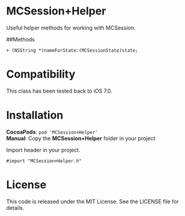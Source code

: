 # MCSession+Helper
Useful helper methods for working with MCSession.


##Methods
```objc
+ (NSString *)nameForState:(MCSessionState)state;
```


Compatibility
=============

This class has been tested back to iOS 7.0.


Installation
============

__CocoaPods__: `pod 'MCSession+Helper'`<br />
__Manual__: Copy the __MCSession+Helper__ folder in your project<br />

Import header in your project.

    #import "MCSession+Helper.h"

License
=======

This code is released under the MIT License. See the LICENSE file for
details.
